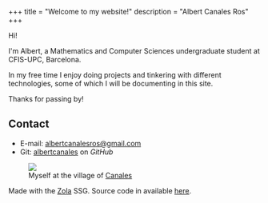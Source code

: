 +++
title = "Welcome to my website!"
description = "Albert Canales Ros"
+++

Hi!

I'm Albert, a Mathematics and Computer Sciences undergraduate student at CFIS-UPC, Barcelona.

In my free time I enjoy doing projects and tinkering with different technologies, some of which I will be documenting in this site.

Thanks for passing by! 

## Contact
- E-mail: [albertcanalesros@gmail.com](mailto:albertcanalesros@gmail.com)
- Git: [albertcanales](https://github.com/albertcanales) on *GitHub*

<figure>
    <img src="/canales-sierra-nevada.jpeg" class="inlineimg">
    <figcaption>
        Myself at the village of <a href="https://osm.org/go/b7LRNT7x-?node=2495264185">Canales</a>
    </figcaption>
</figure>

Made with the [Zola](https://getzola.org) SSG. Source code in available [here](https://github.com/albertcanales/albertcanales.com).


